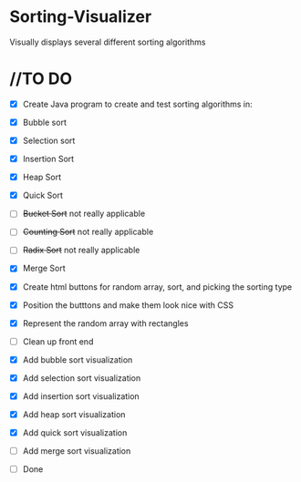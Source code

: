 # Sorting-Visualizer
Visually displays several different sorting algorithms


# //TO DO
- [x] Create Java program to create and test sorting algorithms in: 
- [x] Bubble sort
- [x] Selection sort
- [x] Insertion Sort
- [x] Heap Sort
- [x] Quick Sort
- [ ] ~~Bucket Sort~~ not really applicable
- [ ] ~~Counting Sort~~ not really applicable
- [ ] ~~Radix Sort~~ not really applicable
- [x] Merge Sort
- [x] Create html buttons for random array, sort, and picking the sorting type
- [x] Position the butttons and make them look nice with CSS
- [x] Represent the random array with rectangles
- [ ] Clean up front end
- [x] Add bubble sort visualization
- [x] Add selection sort visualization
- [x] Add insertion sort visualization
- [x] Add heap sort visualization
- [x] Add quick sort visualization
- [ ] Add merge sort visualization
- [ ] Done

